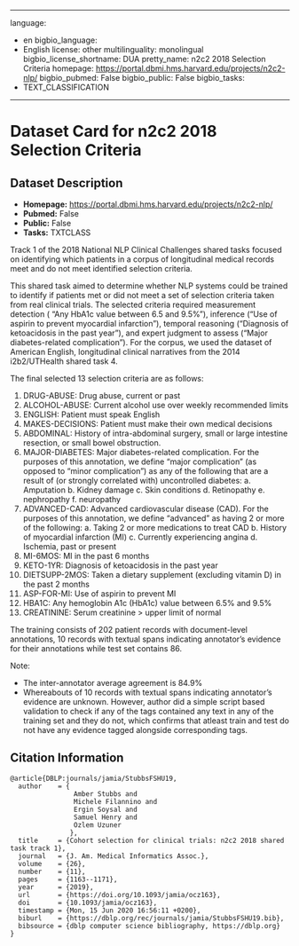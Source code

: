 
---
language: 
- en
bigbio_language: 
- English
license: other
multilinguality: monolingual
bigbio_license_shortname: DUA
pretty_name: n2c2 2018 Selection Criteria
homepage: https://portal.dbmi.hms.harvard.edu/projects/n2c2-nlp/
bigbio_pubmed: False
bigbio_public: False
bigbio_tasks: 
- TEXT_CLASSIFICATION
---


# Dataset Card for n2c2 2018 Selection Criteria

## Dataset Description

- **Homepage:** https://portal.dbmi.hms.harvard.edu/projects/n2c2-nlp/
- **Pubmed:** False
- **Public:** False
- **Tasks:** TXTCLASS


Track 1 of the 2018 National NLP Clinical Challenges shared tasks focused
on identifying which patients in a corpus of longitudinal medical records
meet and do not meet identified selection criteria.

This shared task aimed to determine whether NLP systems could be trained to identify if patients met or did not meet
a set of selection criteria taken from real clinical trials. The selected criteria required measurement detection (
“Any HbA1c value between 6.5 and 9.5%”), inference (“Use of aspirin to prevent myocardial infarction”),
temporal reasoning (“Diagnosis of ketoacidosis in the past year”), and expert judgment to assess (“Major
diabetes-related complication”). For the corpus, we used the dataset of American English, longitudinal clinical
narratives from the 2014 i2b2/UTHealth shared task 4.

The final selected 13 selection criteria are as follows:
1. DRUG-ABUSE: Drug abuse, current or past
2. ALCOHOL-ABUSE: Current alcohol use over weekly recommended limits
3. ENGLISH: Patient must speak English
4. MAKES-DECISIONS: Patient must make their own medical decisions
5. ABDOMINAL: History of intra-abdominal surgery, small or large intestine
resection, or small bowel obstruction.
6. MAJOR-DIABETES: Major diabetes-related complication. For the purposes of
this annotation, we define “major complication” (as opposed to “minor complication”)
as any of the following that are a result of (or strongly correlated with) uncontrolled diabetes:
    a. Amputation
    b. Kidney damage
    c. Skin conditions
    d. Retinopathy
    e. nephropathy
    f. neuropathy
7. ADVANCED-CAD: Advanced cardiovascular disease (CAD).
For the purposes of this annotation, we define “advanced” as having 2 or more of the following:
    a. Taking 2 or more medications to treat CAD
    b. History of myocardial infarction (MI)
    c. Currently experiencing angina
    d. Ischemia, past or present
8. MI-6MOS: MI in the past 6 months
9. KETO-1YR: Diagnosis of ketoacidosis in the past year
10. DIETSUPP-2MOS: Taken a dietary supplement (excluding vitamin D) in the past 2 months
11. ASP-FOR-MI: Use of aspirin to prevent MI
12. HBA1C: Any hemoglobin A1c (HbA1c) value between 6.5% and 9.5%
13. CREATININE: Serum creatinine > upper limit of normal

The training consists of 202 patient records with document-level annotations, 10 records
with textual spans indicating annotator’s evidence for their annotations while test set contains 86.

Note:
* The inter-annotator average agreement is 84.9%
* Whereabouts of 10 records with textual spans indicating annotator’s evidence are unknown.
However, author did a simple script based validation to check if any of the tags contained any text
in any of the training set and they do not, which confirms that atleast train and test do not
 have any evidence tagged alongside corresponding tags.



## Citation Information

```
@article{DBLP:journals/jamia/StubbsFSHU19,
  author    = {
                Amber Stubbs and
                Michele Filannino and
                Ergin Soysal and
                Samuel Henry and
                Ozlem Uzuner
               },
  title     = {Cohort selection for clinical trials: n2c2 2018 shared task track 1},
  journal   = {J. Am. Medical Informatics Assoc.},
  volume    = {26},
  number    = {11},
  pages     = {1163--1171},
  year      = {2019},
  url       = {https://doi.org/10.1093/jamia/ocz163},
  doi       = {10.1093/jamia/ocz163},
  timestamp = {Mon, 15 Jun 2020 16:56:11 +0200},
  biburl    = {https://dblp.org/rec/journals/jamia/StubbsFSHU19.bib},
  bibsource = {dblp computer science bibliography, https://dblp.org}
}

```
